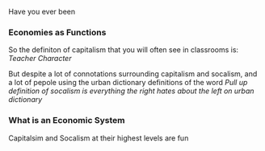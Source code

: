 Have you ever been

### Economies as Functions
  So the definiton of capitalism that you will often see in classrooms is:
  *Teacher Character*
  <!-- You have two cows. You sell three of them to your publicly listed company, using letters of credit opened by your brother-in-law at the bank, then execute a debt/equity swap with an associated general offer so that you get all four cows back, with a tax exemption for five cows. The milk rights of the six cows are transferred via an intermediary to a Cayman Island company secretly owned by the majority shareholder who sells the rights to all seven cows back to your listed company. The annual report says the company owns eight cows, with an option on one more. You sell one cow to buy a new president of the United States, leaving you with nine cows. No balance sheet provided with the release. The public buys your bull. -->

  But despite a lot of connotations surrounding capitalism and socalism, and a lot of pepole using the urban dictionary definitions of the word *Pull up definition of socalism is everything the right hates about the left on urban dictionary*

### What is an Economic System
  Capitalsim and Socalism at their highest levels are fun
